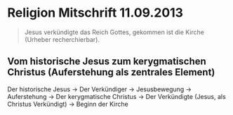 # Religion Mitschrift 11.09.2013

> Jesus verkündigte das Reich Gottes, gekommen ist die Kirche (Urheber recherchierbar).

## Vom historische Jesus zum kerygmatischen Christus (Auferstehung als zentrales Element)
Der historische Jesus → Der Verkündiger → Jesusbewegung → Auferstehung → Der kerygmatische Christus → Der Verkündigte (Jesus, als Christus Verkündigt) → Beginn der Kirche
